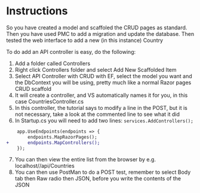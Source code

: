 # Instructions

So you have created a model and scaffoled the CRUD pages as standard. Then you have used PMC to add a migration and update the database. Then tested the web interface to add a new (in this instance) Country

To do add an API controller is easy, do the following:

1. Add a folder called Controllers
2. Right click Controllers folder and select Add New Scaffolded Item
3. Select API Controller with CRUD with EF, select the model you want and the DbContext you will be using, pretty much like a normal Razor pages CRUD scaffold
4. It will create a controller, and VS automatically names it for you, in this case CountriesController.cs
5. In this controller, the tutorial says to modify a line in the POST, but it is not necessary, take a look at the commented line to see what it did
6. In Startup.cs you will need to add two lines:
`services.AddControllers();`
```diff
    app.UseEndpoints(endpoints => {
        endpoints.MapRazorPages();
+       endpoints.MapControllers();
    });
```
7. You can then view the entire list from the browser by e.g. localhost/<port>/api/Countries
8. You can then use PostMan to do a POST test, remember to select Body tab then Raw radio then JSON, before you write the contents of the JSON